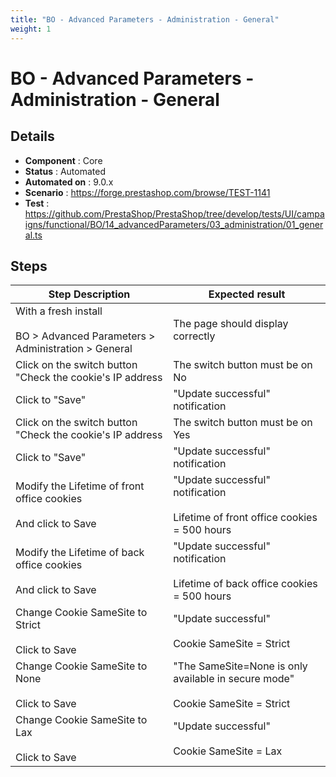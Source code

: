 ```yaml
---
title: "BO - Advanced Parameters - Administration - General"
weight: 1
---
```


# BO - Advanced Parameters - Administration - General
## Details
* **Component** : Core
* **Status** : Automated
* **Automated on** : 9.0.x
* **Scenario** : https://forge.prestashop.com/browse/TEST-1141
* **Test** : https://github.com/PrestaShop/PrestaShop/tree/develop/tests/UI/campaigns/functional/BO/14_advancedParameters/03_administration/01_general.ts

## Steps
| Step Description | Expected result |
| ----- | ----- |
| With a fresh install<br><br>BO > Advanced Parameters > Administration > General | The page should display correctly |
| Click on the switch button "Check the cookie's IP address | The switch button must be on No |
| Click to "Save" | "Update successful" notification |
| Click on the switch button "Check the cookie's IP address | The switch button must be on Yes |
| Click to "Save" | "Update successful" notification |
| Modify the Lifetime of front office cookies<br><br>And click to Save | "Update successful" notification<br><br>Lifetime of front office cookies = 500 hours |
| Modify the Lifetime of back office cookies<br><br>And click to Save | "Update successful" notification<br><br>Lifetime of back office cookies = 500 hours |
| Change Cookie SameSite to Strict<br><br>Click to Save | "Update successful"<br><br>Cookie SameSite = Strict |
| Change Cookie SameSite to None<br><br>Click to Save | "The SameSite=None is only available in secure mode"<br><br>Cookie SameSite = Strict |
| Change Cookie SameSite to Lax<br><br>Click to Save | "Update successful"<br><br>Cookie SameSite = Lax |